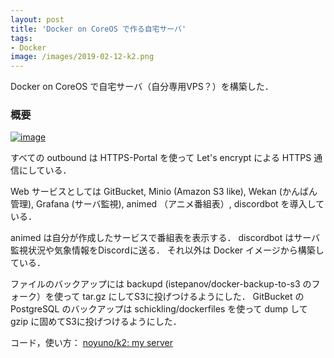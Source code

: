 ```yaml
---
layout: post
title: 'Docker on CoreOS で作る自宅サーバ'
tags:
- Docker
image: /images/2019-02-12-k2.png
---
```


Docker on CoreOS で自宅サーバ（自分専用VPS？）を構築した．

### 概要

[![image]({{page.image}})]({{page.image}})

すべての outbound は HTTPS-Portal を使って Let's encrypt による HTTPS 通信にしている．

Web サービスとしては GitBucket, Minio (Amazon S3 like), Wekan (かんばん管理),
Grafana (サーバ監視), animed （アニメ番組表）, discordbot を導入している．

animed は自分が作成したサービスで番組表を表示する．
discordbot はサーバ監視状況や気象情報をDiscordに送る．
それ以外は Docker イメージから構築している．

ファイルのバックアップには backupd (istepanov/docker-backup-to-s3 のフォーク）を使って tar.gz にしてS3に投げつけるようにした．
GitBucket の PostgreSQL のバックアップは schickling/dockerfiles を使って dump して gzip に固めてS3に投げつけるようにした．

コード，使い方： [noyuno/k2: my server](https://github.com/noyuno/k2)

